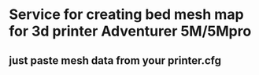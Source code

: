 # Service for creating bed mesh map for 3d printer Adventurer 5M/5Mpro


## just paste mesh data from your printer.cfg


